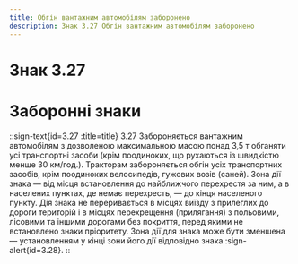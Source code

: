 ```yaml
---
title: Обгін вантажним автомобілям заборонено
description: Знак 3.27 Обгін вантажним автомобілям заборонено
---
```

# Знак 3.27
# Заборонні знаки
::sign-text{id=3.27 :title=title}
3.27 Забороняється вантажним автомобілям з дозволеною максимальною масою понад 3,5 т обганяти усі транспортні засоби (крім поодиноких, що рухаються із швидкістю менше 30 км/год.). Тракторам забороняється обгін усіх транспортних засобів, крім поодиноких велосипедів, гужових возів (саней).
Зона дії знака — від місця встановлення до найближчого перехрестя за ним, а в населених пунктах, де немає перехресть, — до кінця населеного пункту. Дія знака не переривається в місцях виїзду з прилеглих до дороги територій і в місцях перехрещення (прилягання) з польовими, лісовими та іншими дорогами без покриття, перед якими не встановлено знаки пріоритету.
Зона дії для знака може бути зменшена — установленням у кінці зони його дії відповідно знака :sign-alert{id=3.28}.
::